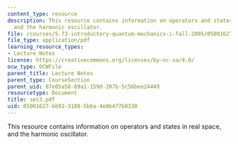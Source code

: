 ```yaml
---
content_type: resource
description: This resource contains information on operators and states in real space,
  and the harmonic oscillator.
file: /courses/5-73-introductory-quantum-mechanics-i-fall-2005/05001627bb9231085b6a4e0b477b0330_sec3.pdf
file_type: application/pdf
learning_resource_types:
- Lecture Notes
license: https://creativecommons.org/licenses/by-nc-sa/4.0/
ocw_type: OCWFile
parent_title: Lecture Notes
parent_type: CourseSection
parent_uid: 07e05a58-89a1-159d-207b-5c56bee24449
resourcetype: Document
title: sec3.pdf
uid: 05001627-bb92-3108-5b6a-4e0b477b0330
---
```

This resource contains information on operators and states in real space, and the harmonic oscillator.